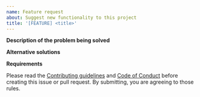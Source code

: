 ```yaml
---
name: Feature request
about: Suggest new functionality to this project
title: '[FEATURE] <title>'
---
```


<!-- If you have a feature request, please search for it in the [Issues](https://github.com/slackapi/deno-slack-sdk/issues), and if it isn't already tracked then create a new issue -->

**Description of the problem being solved**

<!-- Please describe the problem you want to solve -->

**Alternative solutions**

<!-- Please describe the solutions you've considered -->

**Requirements**

Please read the [Contributing
guidelines](https://github.com/slackapi/deno-slack-sdk/blob/main/.github/contributing.md)
and [Code of Conduct](https://slackhq.github.io/code-of-conduct) before creating
this issue or pull request. By submitting, you are agreeing to those rules.
